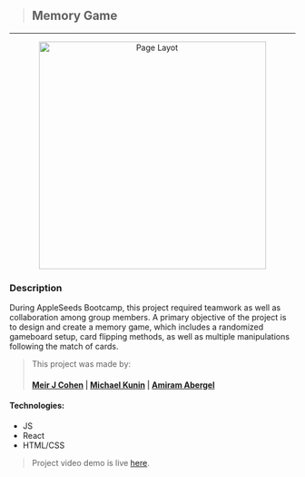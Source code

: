 > ## Memory Game

---

<p align="center">
  <img src="https://github.com/MeirJC/Memory-Game/blob/main/public/images/screenshot.jpg" width="400" title="Opening Screen" alt="Page Layot">
</p>

### Description

During AppleSeeds Bootcamp, this project required teamwork as well as collaboration among group members. A primary objective of the project is to design and create a memory game, which includes a randomized gameboard setup, card flipping methods, as well as multiple manipulations following the match of cards.

> This project was made by:
>
> #### [Meir J Cohen](https://github.com/MeirJC) | [Michael Kunin](https://github.com/mick84) | [Amiram Abergel](https://github.com/ploy32)

#### Technologies:

- JS
- React
- HTML/CSS

> Project video demo is live [here](https://youtu.be/c6Hy2ZU8wuU).

<!-- Coming Soon> Project demo is live [here](https://PROJECT-LINK.netlify.app/). -->
